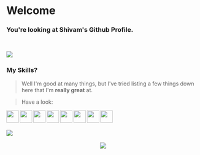# Welcome

### You're looking at Shivam's Github Profile.

<br />

![](https://komarev.com/ghpvc/?username=your-github-shivam27k&color=blueviolet)

### My Skills?

> Well I'm good at many things, but I've tried listing a few things down here that I'm **really great** at.

> Have a look:

<img align="left" src="https://skills.thijs.gg/icons?i=html&theme=dark" width="32"/>

<img align="left" src="https://skills.thijs.gg/icons?i=css&theme=dark" width="32"/>

<img align="left" src="https://skills.thijs.gg/icons?i=js&theme=dark" width="32"/>

<img align="left" src="https://skills.thijs.gg/icons?i=react&theme=dark" width="32"/>

<img align="left" src="https://skills.thijs.gg/icons?i=python&theme=dark" width="32"/>

<img align="left" src="https://skills.thijs.gg/icons?i=unity&theme=dark" width="32"/>

<img align="left" src="https://skills.thijs.gg/icons?i=c#&theme=dark" width="32"/>

<img align="left" src="https://skills.thijs.gg/icons?i=vscode&theme=dark" width="32"/>

<br />
<br />

<br />

<div align="center">
    <div style="display: flex; align-items:"flex-start" ; gap: 2rem;">
    <img src="https://github-readme-stats.vercel.app/api/top-langs/?username=shivam27k&layout=compact&show_icons=true&title_color=ffffff&icon_color=34abeb&text_color=daf7dc&bg_color=151515" style="vertical-align: top;" />
    </div>
    <br />
    <div>
    <img src="https://github-readme-stats.vercel.app/api?username=shivam27k&show_icons=true&title_color=ffffff&icon_color=34abeb&text_color=daf7dc&bg_color=151515" />
  </div>
</div>

<br />
<br />
<br />
<br />
